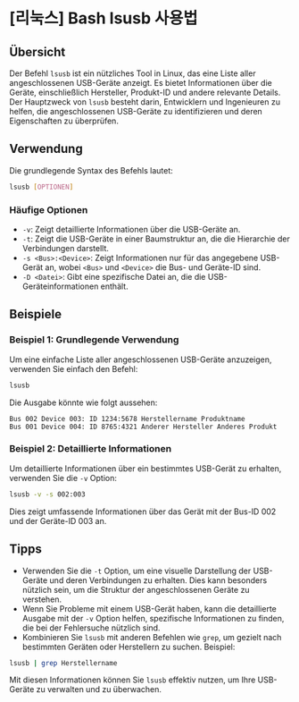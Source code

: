 # [리눅스] Bash lsusb 사용법

## Übersicht
Der Befehl `lsusb` ist ein nützliches Tool in Linux, das eine Liste aller angeschlossenen USB-Geräte anzeigt. Es bietet Informationen über die Geräte, einschließlich Hersteller, Produkt-ID und andere relevante Details. Der Hauptzweck von `lsusb` besteht darin, Entwicklern und Ingenieuren zu helfen, die angeschlossenen USB-Geräte zu identifizieren und deren Eigenschaften zu überprüfen.

## Verwendung
Die grundlegende Syntax des Befehls lautet:

```bash
lsusb [OPTIONEN]
```

### Häufige Optionen
- `-v`: Zeigt detaillierte Informationen über die USB-Geräte an.
- `-t`: Zeigt die USB-Geräte in einer Baumstruktur an, die die Hierarchie der Verbindungen darstellt.
- `-s <Bus>:<Device>`: Zeigt Informationen nur für das angegebene USB-Gerät an, wobei `<Bus>` und `<Device>` die Bus- und Geräte-ID sind.
- `-D <Datei>`: Gibt eine spezifische Datei an, die die USB-Geräteinformationen enthält.

## Beispiele
### Beispiel 1: Grundlegende Verwendung
Um eine einfache Liste aller angeschlossenen USB-Geräte anzuzeigen, verwenden Sie einfach den Befehl:

```bash
lsusb
```

Die Ausgabe könnte wie folgt aussehen:

```
Bus 002 Device 003: ID 1234:5678 Herstellername Produktname
Bus 001 Device 004: ID 8765:4321 Anderer Hersteller Anderes Produkt
```

### Beispiel 2: Detaillierte Informationen
Um detaillierte Informationen über ein bestimmtes USB-Gerät zu erhalten, verwenden Sie die `-v` Option:

```bash
lsusb -v -s 002:003
```

Dies zeigt umfassende Informationen über das Gerät mit der Bus-ID 002 und der Geräte-ID 003 an.

## Tipps
- Verwenden Sie die `-t` Option, um eine visuelle Darstellung der USB-Geräte und deren Verbindungen zu erhalten. Dies kann besonders nützlich sein, um die Struktur der angeschlossenen Geräte zu verstehen.
- Wenn Sie Probleme mit einem USB-Gerät haben, kann die detaillierte Ausgabe mit der `-v` Option helfen, spezifische Informationen zu finden, die bei der Fehlersuche nützlich sind.
- Kombinieren Sie `lsusb` mit anderen Befehlen wie `grep`, um gezielt nach bestimmten Geräten oder Herstellern zu suchen. Beispiel:

```bash
lsusb | grep Herstellername
```

Mit diesen Informationen können Sie `lsusb` effektiv nutzen, um Ihre USB-Geräte zu verwalten und zu überwachen.